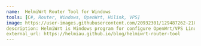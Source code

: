 ```yaml
---
name:  HelmiWrt Router Tool for Windows
tools: [C#, Router, Windows, OpenWrt, Hilink, VPS]
image: https://user-images.githubusercontent.com/20932301/129487262-21097eaa-dda2-4de2-8788-938e440f41fe.png
description: HelmiWrt is Windows program for configure OpenWrt/VPS Linux/Hilink Modems written in C#.
external_url: https://helmiau.github.io/blog/helmiwrt-router-tool
---
```


